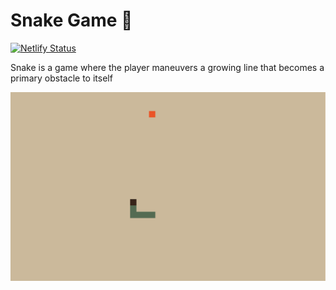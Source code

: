 # Snake Game 🐍

[![Netlify Status](https://api.netlify.com/api/v1/badges/67aa6997-915b-4001-a4d7-08ec99c503ae/deploy-status)](https://app.netlify.com/sites/mystifying-fermi-7d3aee/deploys)

Snake is a game where the player maneuvers a growing line that becomes a primary obstacle to itself

<p align="center">
  <img src="gameplay.png" alt="Snake game" />
</p>
